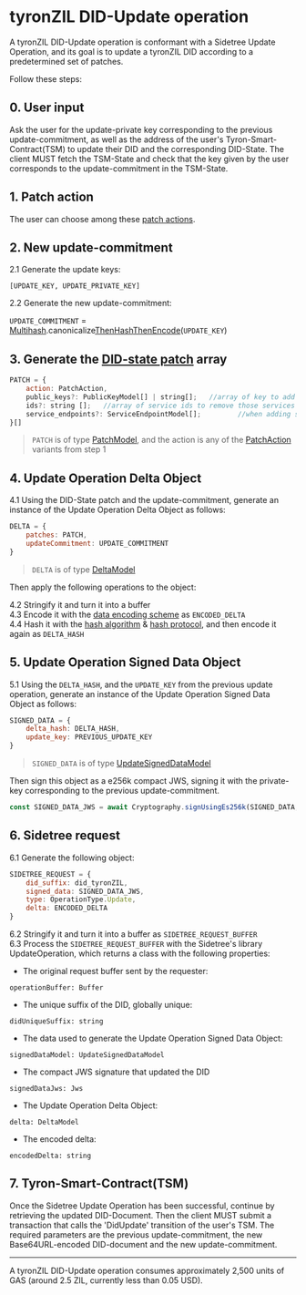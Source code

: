 # tyronZIL DID-Update operation

A tyronZIL DID-Update operation is conformant with a Sidetree Update Operation, and its goal is to update a tyronZIL DID according to a predetermined set of patches.

Follow these steps:

## 0. User input

Ask the user for the update-private key corresponding to the previous update-commitment, as well as the address of the user's Tyron-Smart-Contract(TSM) to update their DID and the corresponding DID-State. The client MUST fetch the TSM-State and check that the key given by the user corresponds to the update-commitment in the TSM-State.

## 1. Patch action

The user can choose among these [patch actions](../../implementation/models.md#patch-action).

## 2. New update-commitment

2.1 Generate the update keys:

```[UPDATE_KEY, UPDATE_PRIVATE_KEY]```

2.2 Generate the new update-commitment:

```UPDATE_COMMITMENT``` = [Multihash](../../sidetree.md#hash-protocol).canonicalize[ThenHash](../../sidetree.md#commitment-hash)[ThenEncode](../../sidetree.md#data-encoding-scheme)(```UPDATE_KEY```)

## 3. Generate the [DID-state patch](../../sidetree.md#did-state-patch) array

```js
PATCH = {  
    action: PatchAction,
    public_keys?: PublicKeyModel[] | string[];   //array of key to add OR key-ids to remove
    ids?: string [];   //array of service ids to remove those services
    service_endpoints?: ServiceEndpointModel[];         //when adding services
}[]
```

> ```PATCH``` is of type [PatchModel](../../implementation/models.md#patch-model), and the action is any of the [PatchAction](../../implementation/models.md#patch-action) variants from step 1

## 4. Update Operation Delta Object

4.1 Using the DID-State patch and the update-commitment, generate an instance of the Update Operation Delta Object as follows:

```js
DELTA = {
    patches: PATCH,  
    updateCommitment: UPDATE_COMMITMENT  
}
```

> ```DELTA``` is of type [DeltaModel](../../implementation/models.md#delta-model)

Then apply the following operations to the object:

4.2 Stringify it and turn it into a buffer  
4.3 Encode it with the [data encoding scheme](../../sidetree.md#data-encoding-scheme) as ```ENCODED_DELTA```  
4.4 Hash it with the [hash algorithm](../../sidetree.md#hash-algorithm) & [hash protocol](../../sidetree.md#hash-protocol), and then encode it again as ```DELTA_HASH```

## 5. Update Operation Signed Data Object

5.1 Using the ```DELTA_HASH```, and the ```UPDATE_KEY``` from the previous update operation, generate an instance of the Update Operation Signed Data Object as follows:

```js
SIGNED_DATA = {  
    delta_hash: DELTA_HASH,
    update_key: PREVIOUS_UPDATE_KEY 
}
```

> ```SIGNED_DATA``` is of type [UpdateSignedDataModel](../../implementation/models.md#update)

Then sign this object as a e256k compact JWS, signing it with the private-key corresponding to the previous update-commitment.

```ts
const SIGNED_DATA_JWS = await Cryptography.signUsingEs256k(SIGNED_DATA, previousUpdatePrivateKey);
```

## 6. Sidetree request

6.1 Generate the following object:

```js
SIDETREE_REQUEST = {  
    did_suffix: did_tyronZIL,
    signed_data: SIGNED_DATA_JWS,
    type: OperationType.Update,
    delta: ENCODED_DELTA
}
```

6.2 Stringify it and turn it into a buffer as ```SIDETREE_REQUEST_BUFFER```  
6.3 Process the ```SIDETREE_REQUEST_BUFFER``` with the Sidetree's library UpdateOperation, which returns a class with the following properties:

- The original request buffer sent by the requester:

```operationBuffer: Buffer```

- The unique suffix of the DID, globally unique:

```didUniqueSuffix: string```

- The data used to generate the Update Operation Signed Data Object:

```signedDataModel: UpdateSignedDataModel```

- The compact JWS signature that updated the DID

```signedDataJws: Jws```

- The Update Operation Delta Object:

```delta: DeltaModel```

- The encoded delta:

```encodedDelta: string```

## 7. Tyron-Smart-Contract(TSM)

Once the Sidetree Update Operation has been successful, continue by retrieving the updated DID-Document. Then the client MUST submit a transaction that calls the 'DidUpdate' transition of the user's TSM. The required parameters are the previous update-commitment, the new Base64URL-encoded DID-document and the new update-commitment.

---

A tyronZIL DID-Update operation consumes approximately 2,500 units of GAS (around 2.5 ZIL, currently less than 0.05 USD).
